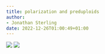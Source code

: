 ```yaml
---
title: polarization and preduploids
author:
- Jonathan Sterling
date: 2022-12-26T01:00:49+01:00
---
```


![](dpl-000A)
![](dpl-0009)
